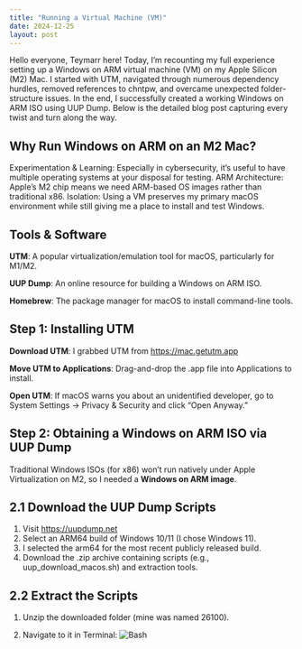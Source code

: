 ```yaml
---
title: "Running a Virtual Machine (VM)"
date: 2024-12-25
layout: post
---
```

Hello everyone, Teymarr here! Today, I’m recounting my full experience setting up a Windows on ARM virtual machine (VM) on my Apple Silicon (M2) Mac. I started with UTM, navigated through numerous dependency hurdles, removed references to chntpw, and overcame unexpected folder-structure issues. In the end, I successfully created a working Windows on ARM ISO using UUP Dump. Below is the detailed blog post capturing every twist and turn along the way.

## **Why Run Windows on ARM on an M2 Mac?**

Experimentation & Learning: Especially in cybersecurity, it’s useful to have multiple operating systems at your disposal for testing.
ARM Architecture: Apple’s M2 chip means we need ARM-based OS images rather than traditional x86.
Isolation: Using a VM preserves my primary macOS environment while still giving me a place to install and test Windows.

## **Tools & Software**

**UTM**: A popular virtualization/emulation tool for macOS, particularly for M1/M2.

**UUP Dump**: An online resource for building a Windows on ARM ISO.

**Homebrew**: The package manager for macOS to install command-line tools.

## **Step 1**: Installing UTM

**Download UTM**:
I grabbed UTM from https://mac.getutm.app

**Move UTM to Applications**:
Drag-and-drop the .app file into Applications to install.

**Open UTM**:
If macOS warns you about an unidentified developer, go to System Settings → Privacy & Security and click “Open Anyway.”

## **Step 2: Obtaining a Windows on ARM ISO via UUP Dump**
Traditional Windows ISOs (for x86) won’t run natively under Apple Virtualization on M2, so I needed a **Windows on ARM image**.

## **2.1 Download the UUP Dump Scripts**
1. Visit https://uupdump.net
2. Select an ARM64 build of Windows 10/11 (I chose Windows 11).
3. I selected the arm64 for the most recent publicly released build.
4. Download the .zip archive containing scripts (e.g., uup_download_macos.sh) and extraction tools.

## 2.2 Extract the Scripts
1. Unzip the downloaded folder (mine was named 26100).
   
2. Navigate to it in Terminal:
![Bash](https://github.com/user-attachments/assets/88aa937e-4bd0-450c-8876-1be88db902a6)



